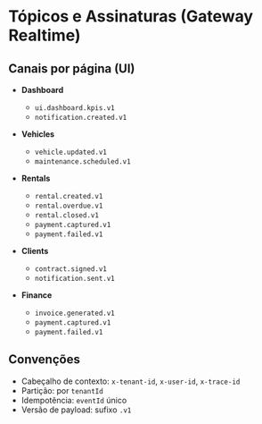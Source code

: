 # Tópicos e Assinaturas (Gateway Realtime)

## Canais por página (UI)

- **Dashboard**
  - `ui.dashboard.kpis.v1`
  - `notification.created.v1`

- **Vehicles**
  - `vehicle.updated.v1`
  - `maintenance.scheduled.v1`

- **Rentals**
  - `rental.created.v1`
  - `rental.overdue.v1`
  - `rental.closed.v1`
  - `payment.captured.v1`
  - `payment.failed.v1`

- **Clients**
  - `contract.signed.v1`
  - `notification.sent.v1`

- **Finance**
  - `invoice.generated.v1`
  - `payment.captured.v1`
  - `payment.failed.v1`

## Convenções

- Cabeçalho de contexto: `x-tenant-id`, `x-user-id`, `x-trace-id`
- Partição: por `tenantId`
- Idempotência: `eventId` único
- Versão de payload: sufixo `.v1`

